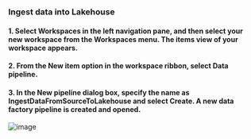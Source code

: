 ### Ingest data into Lakehouse 



#### 1. Select Workspaces in the left navigation pane, and then select your new workspace from the Workspaces menu. The items view of your workspace appears.
#### 2. From the New item option in the workspace ribbon, select Data pipeline.
#### 3. In the New pipeline dialog box, specify the name as IngestDataFromSourceToLakehouse and select Create. A new data factory pipeline is created and opened.


![image](https://github.com/user-attachments/assets/e1ed5759-7f21-48c5-8d03-c37da2e88a6e)
